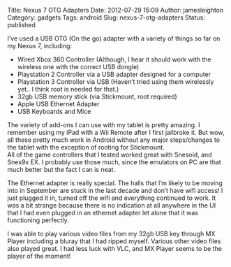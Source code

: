 Title: Nexus 7 OTG Adapters
Date: 2012-07-29 15:09
Author: jamesleighton
Category: gadgets
Tags: android
Slug: nexus-7-otg-adapters
Status: published

I’ve used a USB OTG (On the go) adapter with a variety of things so far on my Nexus 7, including:

-   Wired Xbox 360 Controller (Although, I hear it should work with the wireless one with the correct USB dongle)
-   Playstation 2 Controller via a USB adapter designed for a computer
-   Playstation 3 Controller via USB (Haven’t tried using them wirelessly yet.. I think root is needed for that.)
-   32gb USB memory stick (via Stickmount, root required)
-   Apple USB Ethernet Adapter
-   USB Keyboards and Mice

The variety of add-ons I can use with my tablet is pretty amazing. I remember using my iPad with a Wii Remote after I first jailbroke it. But wow, all these pretty much work in Android without any major steps/changes to the tablet with the exception of rooting for Stickmount.  
All of the game controllers that I tested worked great with Snesoid, and Snes9x EX. I probably use those much, since the emulators on PC are that much better but the fact I can is neat.

The Ethernet adapter is really special. The halls that I’m likely to be moving into in September are stuck in the last decade and don’t have wifi access! I just plugged it in, turned off the wifi and everything continued to work. It was a bit strange because there is no indication at all anywhere in the UI that I had even plugged in an ethernet adapter let alone that it was functioning perfectly.

I was able to play various video files from my 32gb USB key through MX Player including a bluray that I had ripped myself. Various other video files also played great. I had less luck with VLC, and MX Player seems to be the player of the moment!

